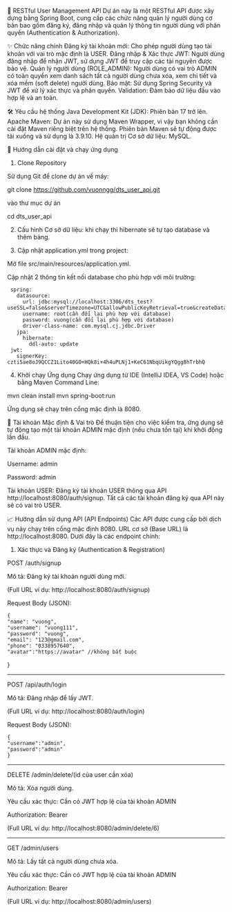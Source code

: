 🚀 RESTful User Management API
Dự án này là một RESTful API được xây dựng bằng Spring Boot, cung cấp các chức năng quản lý người dùng cơ bản bao gồm đăng ký, đăng nhập và quản lý thông tin người dùng với phân quyền (Authentication & Authorization).

✨ Chức năng chính
Đăng ký tài khoản mới: Cho phép người dùng tạo tài khoản với vai trò mặc định là USER.
Đăng nhập & Xác thực JWT: Người dùng đăng nhập để nhận JWT, sử dụng JWT để truy cập các tài nguyên được bảo vệ.
Quản lý người dùng (ROLE_ADMIN): Người dùng có vai trò ADMIN có toàn quyền xem danh sách tất cả người dùng chưa xóa, xem chi tiết và xóa mềm (soft delete) người dùng.
Bảo mật: Sử dụng Spring Security và JWT để xử lý xác thực và phân quyền.
Validation: Đảm bảo dữ liệu đầu vào hợp lệ và an toàn.

🛠️ Yêu cầu hệ thống
Java Development Kit (JDK): Phiên bản 17 trở lên.
Apache Maven: Dự án này sử dụng Maven Wrapper, vì vậy bạn không cần cài đặt Maven riêng biệt trên hệ thống. Phiên bản Maven sẽ tự động được tải xuống và sử dụng là 3.9.10.
Hệ quản trị Cơ sở dữ liệu: MySQL.

🚀 Hướng dẫn cài đặt và chạy ứng dụng
1. Clone Repository

Sử dụng Git để clone dự án về máy:

git clone https://github.com/vuonngg/dts_user_api.git

vào thư mục dự án

cd dts_user_api

2. Cấu hình Cơ sở dữ liệu: khi chạy thì hibernate sẽ tự tạo database và thêm bảng.
   
3. Cập nhật application.yml trong project:

Mở file src/main/resources/application.yml.

Cập nhật 2 thông tin kết nối database cho phù hợp với môi trường:
             
     spring:
       datasource:
         url: jdbc:mysql://localhost:3306/dts_test?useSSL=false&serverTimezone=UTC&allowPublicKeyRetrieval=true&createDatabaseIfNotExist=true&sessionVariables=sql_mode='NO_ENGINE_SUBSTITUTION'
         username: root(cần đổi lại phù hợp với database)
         password: vuong(cần đổi lại phù hợp với database)
         driver-class-name: com.mysql.cj.jdbc.Driver
       jpa:
         hibernate:
           ddl-auto: update
     jwt:
       signerKey: czti5ae8oJ9QCCZ1Lito40GO+HQk8i+4h4uPLNj1+KeC61NbqUikgYQgg8hTrbhQ

 
4. Khởi chạy Ứng dụng
Chạy ứng dụng từ IDE (IntelliJ IDEA, VS Code) hoặc bằng Maven Command Line:

mvn clean install
mvn spring-boot:run

Ứng dụng sẽ chạy trên cổng mặc định là 8080.

🔑 Tài khoản Mặc định & Vai trò
Để thuận tiện cho việc kiểm tra, ứng dụng sẽ tự động tạo một tài khoản ADMIN mặc định (nếu chưa tồn tại) khi khởi động lần đầu.

Tài khoản ADMIN mặc định:

Username: admin

Password: admin

Tài khoản USER:
Đăng ký tài khoản USER thông qua API http://localhost:8080/auth/signup. Tất cả các tài khoản đăng ký qua API này sẽ có vai trò USER.

📈 Hướng dẫn sử dụng API (API Endpoints)
Các API được cung cấp bởi dịch vụ này chạy trên cổng mặc định 8080. URL cơ sở (Base URL) là http://localhost:8080. Dưới đây là các endpoint chính:

1. Xác thực và Đăng ký (Authentication & Registration)
   
POST /auth/signup

Mô tả: Đăng ký tài khoản người dùng mới.

(Full URL ví dụ: http://localhost:8080/auth/signup)

Request Body (JSON):

    {
    "name": "vuong",
    "username": "vuong111",
    "password": "vuong",
    "email": "123@gmail.com",
    "phone": "0338957640",
    "avatar":"https://avatar" //không bắt buộc
   }

-------------------------------------------------------

POST /api/auth/login 

Mô tả: Đăng nhập để lấy JWT.

(Full URL ví dụ: http://localhost:8080/auth/login)

Request Body (JSON):

    {
    "username":"admin",
    "password":"admin"
    }

-------------------------------------------------------

DELETE /admin/delete/(id của user cần xóa)

Mô tả: Xóa người dùng.

Yêu cầu xác thực: Cần có JWT hợp lệ của tài khoản ADMIN

Authorization: Bearer <jwt>

(Full URL ví dụ: http://localhost:8080/admin/delete/6)

-------------------------------------------------------

GET /admin/users

Mô tả: Lấy tất cả người dùng chưa xóa.

Yêu cầu xác thực: Cần có JWT hợp lệ của tài khoản ADMIN

Authorization: Bearer <jwt>

(Full URL ví dụ: http://localhost:8080/admin/users)


